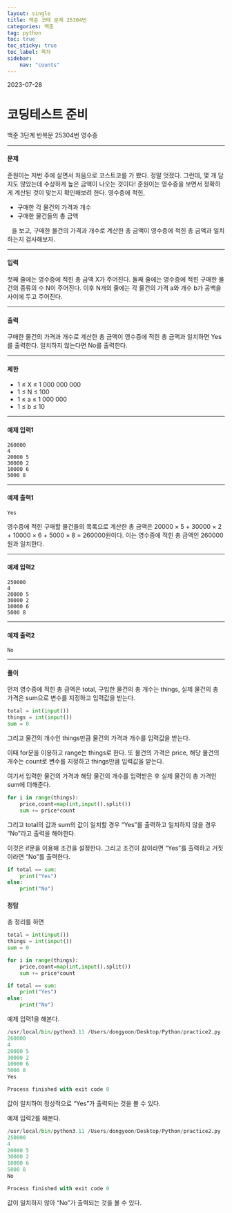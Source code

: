 ```yaml
---
layout: single
title: 백준 코테 문제 25304번 
categories: 백준
tag: python
toc: true
toc_sticky: true
toc_label: 목차
sidebar:
    nav: "counts"
---
```

2023-07-28
# 코딩테스트 준비
백준 3단계 반복문 25304번 영수증


- - -
#### 문제
준원이는 저번 주에 살면서 처음으로 코스트코를 가 봤다. 정말 멋졌다. 그런데, 몇 개 담지도 않았는데 수상하게 높은 금액이 나오는 것이다! 준원이는 영수증을 보면서 정확하게 계산된 것이 맞는지 확인해보려 한다.
영수증에 적힌,
* 구매한 각 물건의 가격과 개수
* 구매한 물건들의 총 금액

⠀을 보고, 구매한 물건의 가격과 개수로 계산한 총 금액이 영수증에 적힌 총 금액과 일치하는지 검사해보자.
- - -
#### 입력
첫째 줄에는 영수증에 적힌 총 금액 X가 주어진다.
둘째 줄에는 영수증에 적힌 구매한 물건의 종류의 수 N이 주어진다.
이후 N개의 줄에는 각 물건의 가격 a와 개수 b가 공백을 사이에 두고 주어진다.
- - -
#### 출력
구매한 물건의 가격과 개수로 계산한 총 금액이 영수증에 적힌 총 금액과 일치하면 Yes를 출력한다. 일치하지 않는다면 No를 출력한다.
- - -
#### 제한
* 1 ≤ X ≤ 1 000 000 000
* 1 ≤ N ≤ 100
* 1 ≤ a ≤ 1 000 000
* 1 ≤ b ≤ 10

- - -
#### 예제 입력1
```
260000
4
20000 5
30000 2
10000 6
5000 8
```

- - -
#### 예제 출력1
```
Yes
```

영수증에 적힌 구매할 물건들의 목록으로 계산한 총 금액은 20000 × 5 + 30000 × 2 + 10000 × 6 + 5000 × 8 = 260000원이다. 이는 영수증에 적힌 총 금액인 260000원과 일치한다. 
- - -
#### 예제 입력2
```
250000
4
20000 5
30000 2
10000 6
5000 8
```

- - -
#### 예제 출력2
```
No
```

- - -
#### 풀이
먼저 영수증에 적힌 총 금액은 total, 구입한 물건의 총 개수는 things, 실제 물건의 총 가격은 sum으로 변수를 지정하고 입력값을 받는다.

```python
total = int(input())
things = int(input())
sum = 0
```

그리고 물건의 개수인 things만큼 물건의 가격과 개수를 입력값을 받는다.

이때 for문을 이용하고 range는 things로 한다. 또 물건의 가격은 price, 해당 물건의 개수는 count로 변수를 지정하고 things만큼 입력값을 받는다.

여기서 입력한 물건의 가격과 해당 물건의 개수를 입력받은 후 실제 물건의 총 가격인 sum에 더해준다.

```python
for i in range(things):
    price,count=map(int,input().split())
    sum += price*count
```

그리고 total의 값과 sum의 값이 일치할 경우 “Yes”를 출력하고 일치하지 않을 경우 “No”라고 출력을 해야한다.

이것은 if문을 이용해 조건을 설정한다. 그리고 조건이 참이라면 “Yes”를 출력하고 거짓이라면 “No”를 출력한다.

```python
if total == sum:
    print("Yes")
else:
    print("No")
```
#### **정답**
총 정리를 하면
```python
total = int(input())
things = int(input())
sum = 0

for i in range(things):
    price,count=map(int,input().split())
    sum += price*count

if total == sum:
    print("Yes")
else:
    print("No")
```

예제 입력1을 해본다.
```python
/usr/local/bin/python3.11 /Users/dongyoon/Desktop/Python/practice2.py 
260000
4
20000 5
30000 2
10000 6
5000 8
Yes

Process finished with exit code 0
```
값이 일치하여 정상적으로 “Yes”가 출력되는 것을 볼 수 있다.

예제 입력2를 해본다.
```python
/usr/local/bin/python3.11 /Users/dongyoon/Desktop/Python/practice2.py 
250000
4
20000 5
30000 2
10000 6
5000 8
No

Process finished with exit code 0
```
값이 일치하지 않아 “No”가 출력되는 것을 볼 수 있다.
